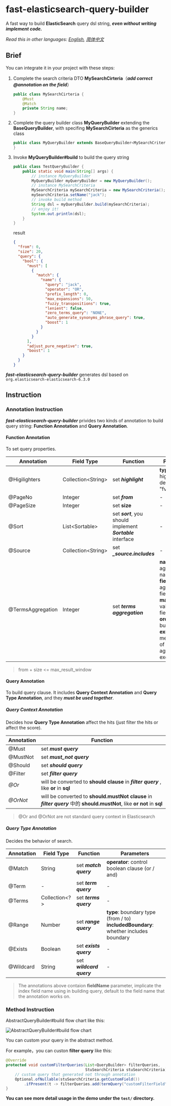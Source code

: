 # fast-elasticsearch-query-builder
A fast way to build **ElasticSearch** query dsl string, ***even without writing implement code.***

*Read this in other languages: [English](README.md), [简体中文](README.zh-cn.md)*

## Brief

You can integrate it in your project with these steps:

1. Complete the search criteria DTO **MySearchCirteria**（***add correct @annotation on the field***）

   ```java
   public class MySearchCirteria {
       @Must
       @Match
       private String name;
   }
   ```

2. Complete the query builder class **MyQueryBuilder** extending the  **BaseQueryBuilder**, with specifing **MySearchCirteria**  as the generics class

   ```java
   public class MyQueryBuilder extends BaseQueryBuilder<MySearchCriteria> {
   }
   ```

3. Invoke **MyQueryBuilder#build** to build the query string

   ```java
   public class TestQueryBuilder {
       public static void main(String[] args) {
           // instance MyQueryBuilder
           MyQueryBuilder myQueryBuilder = new MyQueryBuilder();
           // instance MySearchCriteria
           MySearchCriteria mySearchCriteria = new MySearchCriteria();
           mySearchCriteria.setName("jack");
           // invoke build method
           String dsl = myQueryBuilder.build(mySearchCriteria);
           // enjoy it!
           System.out.println(dsl);
       }
   }
   ```

   result

   ```json
   {
     "from": 0,
     "size": 20,
     "query": {
       "bool": {
         "must": [
           {
             "match": {
               "name": {
                 "query": "jack",
                 "operator": "OR",
                 "prefix_length": 0,
                 "max_expansions": 50,
                 "fuzzy_transpositions": true,
                 "lenient": false,
                 "zero_terms_query": "NONE",
                 "auto_generate_synonyms_phrase_query": true,
                 "boost": 1
               }
             }
           }
         ],
         "adjust_pure_negative": true,
         "boost": 1
       }
     }
   }
   ```

***fast-elasticsearch-query-builder*** generates dsl based on `org.elasticsearch-elasticsearch-6.3.0`

## Instruction

### Annotation Instruction

***fast-elasticsearch-query-builder*** privides two kinds of annotation to build query string: **Function Annotation** and **Query Annotation**.

#### Function Annotation

To set query properties.

| Annotation        | Field Type          | Function                                                     | Parameters                                                   |
| ----------------- | ------------------- | ------------------------------------------------------------ | ------------------------------------------------------------ |
| @Higilighters     | Collection\<String> | set ***highlight***                                          | **type**: the highlight type, default to "fvh"               |
| @PageNo           | Integer             | set  ***from***                                              | -                                                            |
| @PageSize         | Integer             | set **size**                                                 | -                                                            |
| @Sort             | List\<Sortable>     | set ***sort***, you should implement ***Sortable*** interface | -                                                            |
| @Source           | Collection\<String> | set ***_source.includes***                                   | -                                                            |
| @TermsAggregation | Integer             | set ***terms aggregation***                                  | **name**: aggregation name<br />**field**: aggregation field<br />**maxSize**: max value of the field<br />**order**: buckets' order<br />**executionHint**: mechanisms of aggregations execution |

> from + size <= max_result_window

#### Query Annotation

To build query clause. It includes **Query Context Annotation** and **Query Type Annotation**, and they ***must be used together***.

##### Query Context Annotation

Decides how  **Query Type Annotation** affect the hits (just filter the hits or affect the score).

| Annotation | Function                                                     |
| ---------- | ------------------------------------------------------------ |
| @Must      | set ***must query***                                         |
| @MustNot   | set ***must_not query***                                     |
| @Should    | set ***should query***                                       |
| @Filter    | set ***filter query***                                       |
| *@Or*      | will be converted to **should clause** in ***filter query*** , like **or** in **sql** |
| *@OrNot*   | will be converted to **should.mustNot clause** in  ***filter query*** 中的 **should.mustNot**, like **or not** in **sql** |

> @Or and @OrNot are not standard query context in Elasticsearch

##### Query Type Annotation

Decides the behavior of search.

| Annotation | Field Type    | Function                 | Parameters                                                   |
| ---------- | ------------- | ------------------------ | ------------------------------------------------------------ |
| @Match     | String        | set ***match query***    | **operator**: control boolean clause (or / and)              |
| @Term      | -             | set ***term query***     | -                                                            |
| @Terms     | Collection<?> | set ***terms query***    | -                                                            |
| @Range     | Number        | set ***range query***    | **type**: boundary type (from / to)<br />**includedBoundary**: whether includes boundary |
| @Exists    | Boolean       | set ***exists query***   | -                                                            |
| @Wildcard  | String        | set ***wildcard query*** | -                                                            |

> The annotations above contaion **fieldName** parameter, implicate the index field name using in building query, default to the field name that the annotation works on.

### Method Instruction

AbstractQueryBuilder#build flow chart like this:

![AbstractQueryBuilder#build flow chart](https://raw.githubusercontent.com/Thare-Lam/fast-elasticsearch-query-builder/master/query-builder-flow-chart.jpg)

You can custom your query in the abstract method.

For example，you can custon **filter query** like this:

```java
@Override
protected void customFilterQueries(List<QueryBuilder> filterQueries, 
                                   StuSearchCriteria stuSearchCriteria) {
    // custom query that generated not through annotation
    Optional.ofNullable(stuSearchCriteria.getCustomField())
        .ifPresent(t -> filterQueries.add(termQuery("customFilterField", t)));
}
```

**You can see more detail usage in the demo under the `test/` directory.**